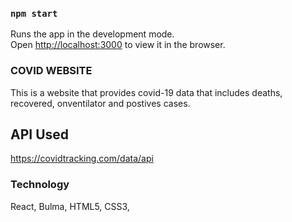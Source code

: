 

### `npm start`

Runs the app in the development mode.<br />
Open [http://localhost:3000](http://localhost:3000) to view it in the browser.

### COVID WEBSITE
  This is a website that provides covid-19 data that includes  deaths, recovered, onventilator and postives cases.
  
## API Used
https://covidtracking.com/data/api

### Technology 
React, Bulma, HTML5, CSS3, 


